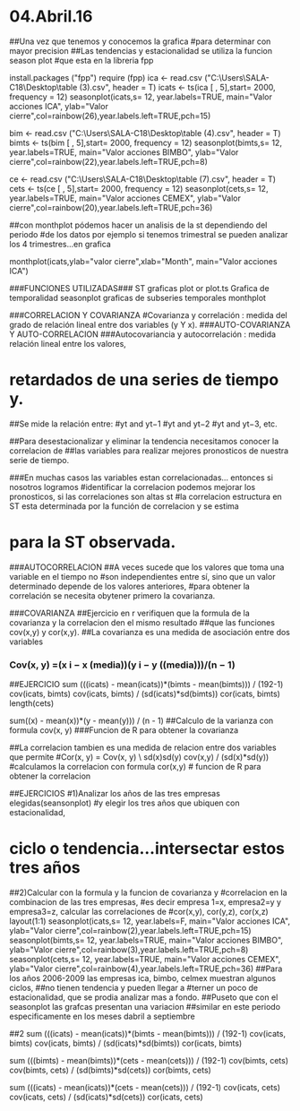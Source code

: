 # 04.Abril.16
##Una vez que tenemos y conocemos la grafica 
#para determinar con mayor precision
##Las tendencias y estacionalidad se utiliza la funcion season plot 
#que esta en la libreria fpp

install.packages ("fpp")
require (fpp)
ica <- read.csv ("C:\\Users\\SALA-C18\\Desktop\\table (3).csv", header = T)
icats <- ts(ica [ , 5],start= 2000, frequency = 12)
seasonplot(icats,s= 12, year.labels=TRUE,
           main="Valor acciones ICA",
           ylab="Valor cierre",col=rainbow(26),year.labels.left=TRUE,pch=15)

bim <- read.csv ("C:\\Users\\SALA-C18\\Desktop\\table (4).csv", header = T)
bimts <- ts(bim [ , 5],start= 2000, frequency = 12)
seasonplot(bimts,s= 12, year.labels=TRUE,
           main="Valor acciones BIMBO",
           ylab="Valor cierre",col=rainbow(22),year.labels.left=TRUE,pch=8)

ce <- read.csv ("C:\\Users\\SALA-C18\\Desktop\\table (7).csv", header = T)
cets <- ts(ce [ , 5],start= 2000, frequency = 12)
seasonplot(cets,s= 12, year.labels=TRUE,
           main="Valor acciones CEMEX",
           ylab="Valor cierre",col=rainbow(20),year.labels.left=TRUE,pch=36)

##con monthplot pódemos hacer un analisis de la st dependiendo del periodo 
#de los datos por ejemplo si tenemos trimestral se pueden analizar los 4 trimestres...en grafica

monthplot(icats,ylab="valor cierre",xlab="Month",
          main="Valor acciones ICA")

###FUNCIONES UTILIZADAS###
ST graficas
plot or plot.ts
Grafica de temporalidad 
seasonplot
graficas de subseries temporales 
monthplot

###CORRELACION Y COVARIANZA
#Covarianza y correlación : medida del grado de relación lineal entre dos variables (y Y x).
###AUTO-COVARIANZA Y AUTO-CORRELACION
###Autocovariancia y autocorrelación : medida relación lineal entre los valores,
# retardados de una series de tiempo y.
##Se mide  la relación entre: 
#yt and yt−1
#yt and yt−2
#yt and yt−3, etc.



##Para desestacionalizar y eliminar la tendencia necesitamos conocer la correlacion de 
##las variables para realizar mejores pronosticos de nuestra serie de tiempo.

###En muchas casos las variables estan correlacionadas... entonces si nosotros logramos 
#identificar la correlacion podemos mejorar los pronosticos, si las correlaciones son altas st 
#la correlacion estructura en ST esta determinada por la función de correlacion y se estima
# para la ST observada. 

###AUTOCORRELACION
##A veces sucede que  los valores que toma una variable en el tiempo no
#son independientes entre sí, sino que un valor determinado depende de los valores anteriores,
#para obtener la correlación se necesita obytener primero la covarianza.

###COVARIANZA
##Ejercicio en r verifiquen que la formula de la covarianza y la correlacion den el mismo resultado 
##que las funciones cov(x,y) y cor(x,y).
##La covarianza es una medida de asociación entre dos variables
### Cov(x, y) =(x i − x (media))(y i − y ((media)))/(n − 1)

##EJERCICIO
sum (((icats) - mean(icats))*(bimts - mean(bimts))) / (192-1)
cov(icats, bimts)
cov(icats, bimts) / (sd(icats)*sd(bimts))
cor(icats, bimts)
length(cets)


sum((x) - mean(x))*(y - mean(y))) / (n - 1) ##Calculo de la varianza con formula
cov(x, y) ###Funcion de R para obtener la covarianza

##La correlacion tambien es una medida de relacion entre dos variables que permite 
#Cor(x, y) = Cov(x, y) \ sd(x)sd(y)
cov(x,y) / (sd(x)*sd(y)) #calculamos la correlacion con formula
cor(x,y) # funcion de R para obtener la correlacion 



##EJERCICIOS
#1)Analizar los años de las tres empresas elegidas(seansonplot) 
#y elegir los tres años que ubiquen con estacionalidad,
# ciclo o tendencia...intersectar estos tres años 
##2)Calcular con la formula y la funcion de covarianza y 
#correlacion en la combinacion de las tres empresas,
#es decir empresa 1=x, empresa2=y y empresa3=z, calcular las correlaciones de
#cor(x,y), cor(y,z), cor(x,z)
layout(1:1)
seasonplot(icats,s= 12, year.labels=F,
           main="Valor acciones ICA",
           ylab="Valor cierre",col=rainbow(2),year.labels.left=TRUE,pch=15)
seasonplot(bimts,s= 12, year.labels=TRUE,
           main="Valor acciones BIMBO",
           ylab="Valor cierre",col=rainbow(3),year.labels.left=TRUE,pch=8)
seasonplot(cets,s= 12, year.labels=TRUE,
           main="Valor acciones CEMEX",
           ylab="Valor cierre",col=rainbow(4),year.labels.left=TRUE,pch=36)
##Para los años 2006-2009 las empresas ica, bimbo, celmex muestran algunos ciclos, 
##no tienen tendencia y pueden llegar a
#terner un poco de estacionalidad, que se prodia analizar mas a fondo.
##Puseto que con el seasonplot las grafcas presentan una variacion 
##similar en este periodo especificamente en los meses dabril a septiembre


##2
sum (((icats) - mean(icats))*(bimts - mean(bimts))) / (192-1)
cov(icats, bimts)
cov(icats, bimts) / (sd(icats)*sd(bimts))
cor(icats, bimts)

sum (((bimts) - mean(bimts))*(cets - mean(cets))) / (192-1)
cov(bimts, cets)
cov(bimts, cets) / (sd(bimts)*sd(cets))
cor(bimts, cets)

sum (((icats) - mean(icats))*(cets - mean(cets))) / (192-1)
cov(icats, cets)
cov(icats, cets) / (sd(icats)*sd(cets))
cor(icats, cets)
